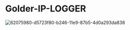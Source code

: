 # Golder-IP-LOGGER
![62075980-d5723f80-b246-11e9-87b5-4d0a293da838](https://github.com/Streetkings/Golder-IP-LOGGER/assets/107811311/46bdecfb-aaa1-4c0e-87df-6388587aa1aa)
